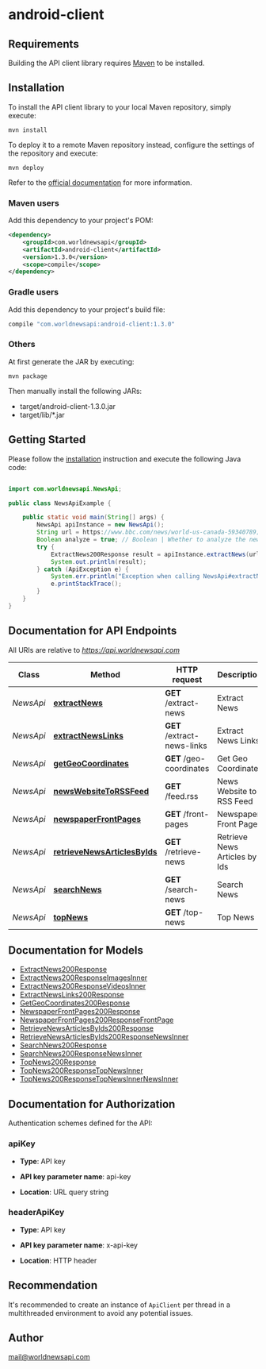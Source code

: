 # android-client

## Requirements

Building the API client library requires [Maven](https://maven.apache.org/) to be installed.

## Installation

To install the API client library to your local Maven repository, simply execute:

```shell
mvn install
```

To deploy it to a remote Maven repository instead, configure the settings of the repository and execute:

```shell
mvn deploy
```

Refer to the [official documentation](https://maven.apache.org/plugins/maven-deploy-plugin/usage.html) for more information.

### Maven users

Add this dependency to your project's POM:

```xml
<dependency>
    <groupId>com.worldnewsapi</groupId>
    <artifactId>android-client</artifactId>
    <version>1.3.0</version>
    <scope>compile</scope>
</dependency>
```

### Gradle users

Add this dependency to your project's build file:

```groovy
compile "com.worldnewsapi:android-client:1.3.0"
```

### Others

At first generate the JAR by executing:

    mvn package

Then manually install the following JARs:

- target/android-client-1.3.0.jar
- target/lib/*.jar

## Getting Started

Please follow the [installation](#installation) instruction and execute the following Java code:

```java

import com.worldnewsapi.NewsApi;

public class NewsApiExample {

    public static void main(String[] args) {
        NewsApi apiInstance = new NewsApi();
        String url = https://www.bbc.com/news/world-us-canada-59340789; // String | The url of the news.
        Boolean analyze = true; // Boolean | Whether to analyze the news (extract entities etc.)
        try {
            ExtractNews200Response result = apiInstance.extractNews(url, analyze);
            System.out.println(result);
        } catch (ApiException e) {
            System.err.println("Exception when calling NewsApi#extractNews");
            e.printStackTrace();
        }
    }
}

```

## Documentation for API Endpoints

All URIs are relative to *https://api.worldnewsapi.com*

Class | Method | HTTP request | Description
------------ | ------------- | ------------- | -------------
*NewsApi* | [**extractNews**](docs/NewsApi.md#extractNews) | **GET** /extract-news | Extract News
*NewsApi* | [**extractNewsLinks**](docs/NewsApi.md#extractNewsLinks) | **GET** /extract-news-links | Extract News Links
*NewsApi* | [**getGeoCoordinates**](docs/NewsApi.md#getGeoCoordinates) | **GET** /geo-coordinates | Get Geo Coordinates
*NewsApi* | [**newsWebsiteToRSSFeed**](docs/NewsApi.md#newsWebsiteToRSSFeed) | **GET** /feed.rss | News Website to RSS Feed
*NewsApi* | [**newspaperFrontPages**](docs/NewsApi.md#newspaperFrontPages) | **GET** /front-pages | Newspaper Front Pages
*NewsApi* | [**retrieveNewsArticlesByIds**](docs/NewsApi.md#retrieveNewsArticlesByIds) | **GET** /retrieve-news | Retrieve News Articles by Ids
*NewsApi* | [**searchNews**](docs/NewsApi.md#searchNews) | **GET** /search-news | Search News
*NewsApi* | [**topNews**](docs/NewsApi.md#topNews) | **GET** /top-news | Top News


## Documentation for Models

 - [ExtractNews200Response](docs/ExtractNews200Response.md)
 - [ExtractNews200ResponseImagesInner](docs/ExtractNews200ResponseImagesInner.md)
 - [ExtractNews200ResponseVideosInner](docs/ExtractNews200ResponseVideosInner.md)
 - [ExtractNewsLinks200Response](docs/ExtractNewsLinks200Response.md)
 - [GetGeoCoordinates200Response](docs/GetGeoCoordinates200Response.md)
 - [NewspaperFrontPages200Response](docs/NewspaperFrontPages200Response.md)
 - [NewspaperFrontPages200ResponseFrontPage](docs/NewspaperFrontPages200ResponseFrontPage.md)
 - [RetrieveNewsArticlesByIds200Response](docs/RetrieveNewsArticlesByIds200Response.md)
 - [RetrieveNewsArticlesByIds200ResponseNewsInner](docs/RetrieveNewsArticlesByIds200ResponseNewsInner.md)
 - [SearchNews200Response](docs/SearchNews200Response.md)
 - [SearchNews200ResponseNewsInner](docs/SearchNews200ResponseNewsInner.md)
 - [TopNews200Response](docs/TopNews200Response.md)
 - [TopNews200ResponseTopNewsInner](docs/TopNews200ResponseTopNewsInner.md)
 - [TopNews200ResponseTopNewsInnerNewsInner](docs/TopNews200ResponseTopNewsInnerNewsInner.md)


## Documentation for Authorization

Authentication schemes defined for the API:
### apiKey

- **Type**: API key

- **API key parameter name**: api-key
- **Location**: URL query string

### headerApiKey

- **Type**: API key

- **API key parameter name**: x-api-key
- **Location**: HTTP header


## Recommendation

It's recommended to create an instance of `ApiClient` per thread in a multithreaded environment to avoid any potential issues.

## Author

mail@worldnewsapi.com

